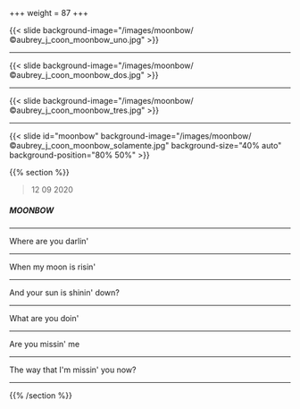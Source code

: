+++
weight = 87
+++

{{< slide background-image="/images/moonbow/©aubrey_j_coon_moonbow_uno.jpg" >}}

---

{{< slide background-image="/images/moonbow/©aubrey_j_coon_moonbow_dos.jpg" >}}

---

{{< slide background-image="/images/moonbow/©aubrey_j_coon_moonbow_tres.jpg" >}}

---

{{< slide id="moonbow" background-image="/images/moonbow/©aubrey_j_coon_moonbow_solamente.jpg" background-size="40% auto" background-position="80% 50%" >}}

{{% section %}}

> 12 09 2020

##### MOONBOW

---

Where are you darlin'

---

When my moon is risin'

---

And your sun is shinin' down?

---

What are you doin'

---

Are you missin' me

---

The way that I'm missin' you now?

---

{{% /section %}}